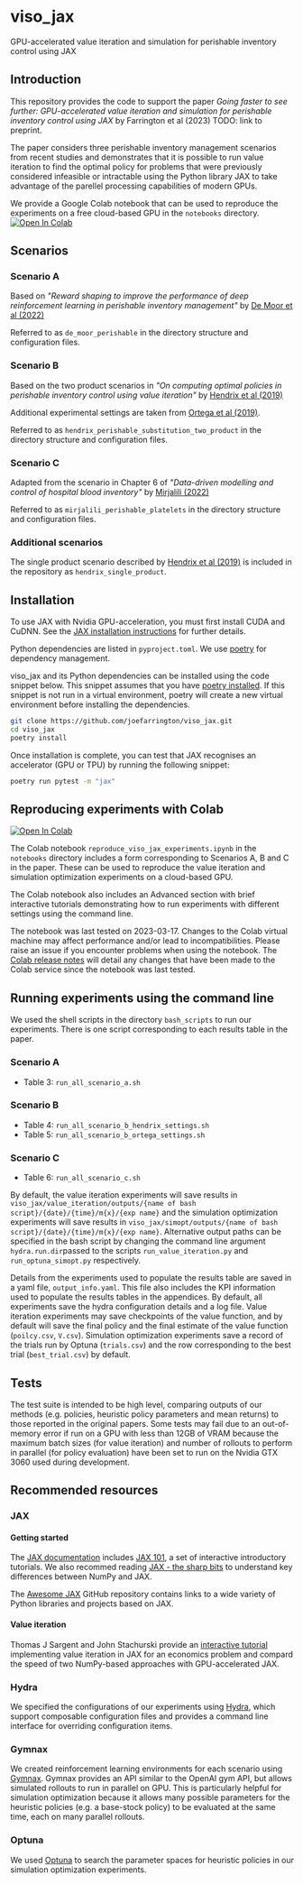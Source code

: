 # viso_jax

GPU-accelerated value iteration and simulation for perishable inventory control using JAX

## Introduction

This repository provides the code to support the paper <i>Going faster to see further: GPU-accelerated value iteration and simulation for perishable inventory control using JAX</i> by Farrington et al (2023) TODO: link to preprint. 

The paper considers three perishable inventory management scenarios from recent studies and demonstrates that it is possible to run value iteration to find the optimal policy for problems that were previously considered infeasible or intractable using the Python library JAX to take advantage of the parellel processing capabilities of modern GPUs. 

We provide a Google Colab notebook that can be used to reproduce the experiments on a free cloud-based GPU in the `notebooks` directory. [![Open In Colab](https://colab.research.google.com/assets/colab-badge.svg)](https://colab.research.google.com/github/joefarrington/viso_jax/blob/main/notebooks/reproduce_viso_jax_experiments.ipynb)

## Scenarios

### Scenario A

Based on <i>"Reward shaping to improve the performance of deep reinforcement learning in perishable inventory management"</i> by [De Moor et al (2022)](https://doi.org/10.1016/j.ejor.2021.10.045)

Referred to as `de_moor_perishable` in the directory structure and configuration files. 

### Scenario B

Based on the two product scenarios in <i>"On computing optimal policies in perishable inventory control using value iteration"</i> by [Hendrix et al (2019)](https://doi.org/10.1002/cmm4.1027)

Additional experimental settings are taken from [Ortega et al (2019)](https://doi.org/10.1007/s11227-018-2692-z).

Referred to as `hendrix_perishable_substitution_two_product` in the directory structure and configuration files. 

### Scenario C

Adapted from the scenario in Chapter 6 of <i>"Data-driven modelling and control of hospital blood inventory"</i> by [Mirjalili (2022)](https://tspace.library.utoronto.ca/bitstream/1807/124976/1/Mirjalili_Mahdi_202211_PhD_thesis.pdf)

Referred to as `mirjalili_perishable_platelets` in the directory structure and configuration files. 

### Additional scenarios

The single product scenario described by [Hendrix et al (2019)](https://doi.org/10.1002/cmm4.1027) is included in the repository as `hendrix_single_product`. 

## Installation

To use JAX with Nvidia GPU-acceleration, you must first install CUDA and CuDNN. See the [JAX installation instructions](https://github.com/google/jax#installation) for further details.

Python dependencies are listed in `pyproject.toml`. We use [poetry](https://python-poetry.org/docs/) for dependency management.

viso_jax and its Python dependencies can be installed using the code snippet below. This snippet assumes that you have [poetry installed](https://python-poetry.org/docs/#installation). If this snippet is not run in a virtual environment, poetry will create a new virtual environment before installing the dependencies.

```bash
git clone https://github.com/joefarrington/viso_jax.git
cd viso_jax
poetry install
```

Once installation is complete, you can test that JAX recognises an accelerator (GPU or TPU) by running the following snippet:

```bash
poetry run pytest -m "jax"
```

## Reproducing experiments with Colab

[![Open In Colab](https://colab.research.google.com/assets/colab-badge.svg)](https://colab.research.google.com/github/joefarrington/viso_jax/blob/main/notebooks/reproduce_viso_jax_experiments.ipynb)

The Colab notebook `reproduce_viso_jax_experiments.ipynb` in the `notebooks` directory includes a form corresponding to Scenarios A, B and C in the paper. These can be used to reproduce the value iteration and simulation optimization experiments on a cloud-based GPU. 

The Colab notebook also includes an Advanced section with brief interactive tutorials demonstrating how to run experiments with different settings using the command line. 

The notebook was last tested on 2023-03-17. Changes to the Colab virtual machine may affect performance and/or lead to incompatibilities. Please raise an issue if you encounter problems when using the notebook. The [Colab release notes](https://colab.research.google.com/notebooks/relnotes.ipynb) will detail any changes that have been made to the Colab service since the notebook was last tested. 

## Running experiments using the command line

We used the shell scripts in the directory `bash_scripts` to run our experiments. There is one script corresponding to each results table in the paper. 

### Scenario A
* Table 3: `run_all_scenario_a.sh`

### Scenario B
* Table 4: `run_all_scenario_b_hendrix_settings.sh`
* Table 5: `run_all_scenario_b_ortega_settings.sh`

### Scenario C
* Table 6: `run_all_scenario_c.sh`

By default, the value iteration experiments will save results in `viso_jax/value_iteration/outputs/{name of bash script}/{date}/{time}/m{x}/{exp name}` and the simulation optimization experiments will save results in `viso_jax/simopt/outputs/{name of bash script}/{date}/{time}/m{x}/{exp name}`. Alternative output paths can be specified in the bash script by changing the command line argument `hydra.run.dir`passed to the scripts `run_value_iteration.py` and `run_optuna_simopt.py` respectively. 

Details from the experiments used to populate the results table are saved in a yaml file, `output_info.yaml`. This file also includes the KPI information used to populate the results tables in the appendices. By default, all experiments save the hydra configuration details and a log file. Value iteration experiments may save checkpoints of the value function, and by default will save the final policy and the final estimate of the value function (`poilcy.csv`, `V.csv`). Simulation optimization experiments save a record of the trials run by Optuna (`trials.csv`) and the row corresponding to the best trial (`best_trial.csv`) by default.  


## Tests

The test suite is intended to be high level, comparing outputs of our methods (e.g. policies, heuristic policy parameters and mean returns) to those reported in the original papers. Some tests may fail due to an out-of-memory error if run on a GPU with less than 12GB of VRAM because the maximum batch sizes (for value iteration) and number of rollouts to perform in parallel (for policy evaluation) have been set to run on the Nvidia GTX 3060 used during development. 

## Recommended resources

### JAX

#### Getting started

The [JAX documentation](https://jax.readthedocs.io/en/latest/index.html) includes [JAX 101](https://jax.readthedocs.io/en/latest/jax-101/index.html), a set of interactive introductory tutorials. We also recommed reading [JAX - the sharp bits](https://jax.readthedocs.io/en/latest/notebooks/Common_Gotchas_in_JAX.html) to understand key differences between NumPy and JAX.

The [Awesome JAX](https://github.com/n2cholas/awesome-jax) GitHub repository contains links to a wide variety of Python libraries and projects based on JAX.

#### Value iteration

Thomas J Sargent and John Stachurski provide an [interactive tutorial](https://notes.quantecon.org/submission/622ed4daf57192000f918c61) implementing value iteration in JAX for an economics problem and compard the speed of two NumPy-based approaches with GPU-accelerated JAX.

### Hydra

We specified the configurations of our experiments using [Hydra](https://hydra.cc/), which support composable configuration files and provides a command line interface for overriding configuration items.

### Gymnax

We created reinforcement learning environments for each scenario using [Gymnax](https://github.com/RobertTLange/gymnax). Gymnax provides an API similar to the OpenAI gym API, but allows simulated rollouts to run in parallel on GPU. This is particularly helpful for simulation optimization because it allows many possible parameters for the heuristic policies (e.g. a base-stock policy) to be evaluated at the same time, each on many parallel rollouts.

### Optuna

We used [Optuna](https://optuna.readthedocs.io/en/stable/) to search the parameter spaces for heuristic policies in our simulation optimization experiments.

